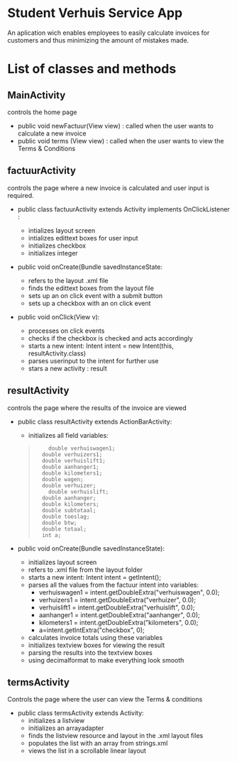 # Student Verhuis Service App #

An aplication wich enables employees to easily calculate invoices for customers and thus minimizing the amount of mistakes made.

# List of classes and methods #

## MainActivity ##

controls the home page



- public void newFactuur(View view) : called when the user wants to calculate a new invoice
- public void terms (View view) : called when the user wants to view the Terms & Conditions

## factuurActivity ##

controls the page where a new invoice is calculated and user input is required.

- public class factuurActivity extends Activity implements OnClickListener :	
	
	- intializes layout screen
	- intializes edittext boxes for user input
	- initializes checkbox
	- initializes integer
	
	
- public void onCreate(Bundle savedInstanceState:
	
	- refers to the layout .xml file
	- finds the edittext boxes from the layout file
	- sets up an on click event with a submit button
	- sets up a checkbox with an on click event

-  public void onClick(View v):
	
	- processes on click events
	- checks if the checkbox is checked and acts accordingly
	- starts a new intent: Intent intent = new Intent(this, resultActivity.class)
	- parses userinput to the intent for further use
	- stars a new activity : result

## resultActivity ##
controls the page where the results of the invoice are viewed

- public class resultActivity extends ActionBarActivity:
	
	
	- initializes all field variables: 
	>         double verhuiswagen1;
	>     	double verhuizers1;
	>     	double verhuislift1;
	>     	double aanhanger1;
	>     	double kilometers1;
	>     	double wagen;
	>     	double verhuizer;
	>         double verhuislift;
	>     	double aanhanger;
	>     	double kilometers;
	>     	double subtotaal;
	>     	double toeslag;
	>     	double btw;
	>     	double totaal;
	>     	int a;
	
- public void onCreate(Bundle savedInstanceState):
	- initializes layout screen
	- refers to .xml file from the layout folder
	- starts a new intent: Intent intent = getIntent();
	- parses all the values from the factuur intent into variables:
		- verhuiswagen1 = intent.getDoubleExtra("verhuiswagen", 0.0);
		- verhuizers1 = intent.getDoubleExtra("verhuizer", 0.0);
		- verhuislift1 = intent.getDoubleExtra("verhuislift", 0.0);
        - aanhanger1 = intent.getDoubleExtra("aanhanger", 0.0);
        - kilometers1 = intent.getDoubleExtra("kilometers", 0.0);
        - a=intent.getIntExtra("checkbox", 0);
	- calculates invoice totals using these variables    
	- initializes textview boxes for viewing the result
	- parsing the results into the textview boxes
	- using decimalformat to make everything look smooth
	

## termsActivity 	

Controls the page where the user can view the Terms & conditions

- public class termsActivity extends Activity:
	- initializes a listview
	- initializes an arrayadapter
	- finds the listview resource and layout in the .xml layout files
	- populates the list with an array from strings.xml
	- views the list in a scrollable linear layout	   

